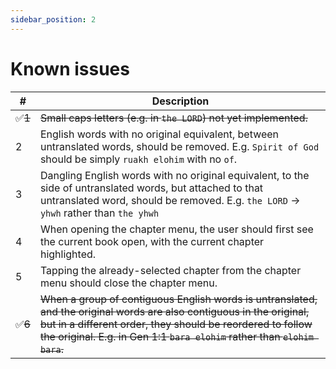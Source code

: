 ```yaml
---
sidebar_position: 2
---
```


# Known issues

| #   | Description |
| --- | ----------- |
| ✅~~1~~   | ~~Small caps letters (e.g. in `the LORD`) not yet implemented.~~
| 2   | English words with no original equivalent, between untranslated words, should be removed. E.g. `Spirit of God` should be simply `ruakh elohim` with no `of`. 
| 3   | Dangling English words with no original equivalent, to the side of untranslated words, but attached to that untranslated word, should be removed. E.g. `the LORD` -> `yhwh` rather than `the yhwh`
| 4   | When opening the chapter menu, the user should first see the current book open, with the current chapter highlighted.
| 5   | Tapping the already-selected chapter from the chapter menu should close the chapter menu.
| ✅~~6~~   | ~~When a group of contiguous English words is untranslated, and the original words are also contiguous in the original, but in a different order, they should be reordered to follow the original. E.g. in Gen 1:1 `bara elohim` rather than `elohim bara`.~~
